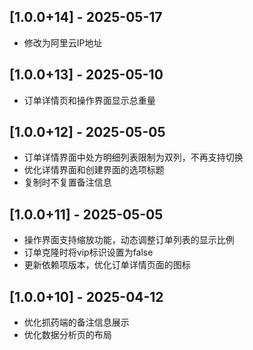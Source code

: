 ## [1.0.0+14] - 2025-05-17
- 修改为阿里云IP地址

## [1.0.0+13] - 2025-05-10
- 订单详情页和操作界面显示总重量

## [1.0.0+12] - 2025-05-05
- 订单详情界面中处方明细列表限制为双列，不再支持切换
- 优化详情界面和创建界面的选项标题
- 复制时不复置备注信息

## [1.0.0+11] - 2025-05-05
- 操作界面支持缩放功能，动态调整订单列表的显示比例
- 订单克隆时将vip标识设置为false
- 更新依赖项版本，优化订单详情页面的图标


## [1.0.0+10] - 2025-04-12
- 优化抓药端的备注信息展示
- 优化数据分析页的布局